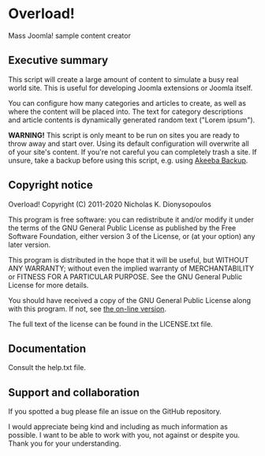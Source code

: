 # Overload!

Mass Joomla! sample content creator

## Executive summary

This script will create a large amount of content to simulate a busy real world site. This is useful for developing Joomla extensions or Joomla itself. 

You can configure how many categories and articles to create, as well as where the content will be placed into. The text for category descriptions and article contents is dynamically generated random text ("Lorem ipsum"). 

**WARNING!** This script is only meant to be run on sites you are ready to throw away and start over. Using its default configuration will overwrite all of your site's content. If you're not careful you can completely trash a site. If unsure, take a backup before using this script, e.g. using [Akeeba Backup](https://extensions.joomla.org/extension/akeeba-backup/).

## Copyright notice

Overload!
Copyright (C) 2011-2020 Nicholas K. Dionysopoulos

This program is free software: you can redistribute it and/or modify
it under the terms of the GNU General Public License as published by
the Free Software Foundation, either version 3 of the License, or
(at your option) any later version.

This program is distributed in the hope that it will be useful,
but WITHOUT ANY WARRANTY; without even the implied warranty of
MERCHANTABILITY or FITNESS FOR A PARTICULAR PURPOSE.  See the
GNU General Public License for more details.

You should have received a copy of the GNU General Public License
along with this program.  If not, see [the on-line version](http://www.gnu.org/licenses/).

The full text of the license can be found in the LICENSE.txt file.

## Documentation

Consult the help.txt file.

## Support and collaboration

If you spotted a bug please file an issue on the GitHub repository.

I would appreciate being kind and including as much information as possible. I want to be able to work with you, not against or despite you. Thank you for your understanding.
